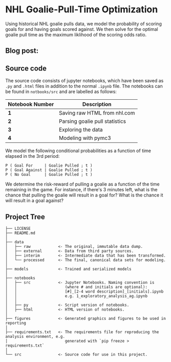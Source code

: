 # NHL Goalie-Pull-Time Optimization

Using historical NHL goalie pulls data, we model the probability of scoring goals for and having goals scored against. We then solve for the optimal goalie pull time as the maximum liklihood of the scoring odds ratio.

## Blog post: <TODO insert link> 

## Source code

The source code consists of jupyter notebooks, which have been saved as `.py` and `.html` files in addition to the normal `.ipynb` file. The notebooks can be found in `notbooks/src` and are labelled as follows:

Notebook Number | Description
--- | ---
**1** | Saving raw HTML from nhl.com
**2** | Parsing goalie pull statistics
**3** | Exploring the data
**4** | Modeling with pymc3

We model the following conditional probabilities as a function of time elapsed in the 3rd period:
```
P ( Goal For     | Goalie Pulled ; t )
P ( Goal Against | Goalie Pulled ; t )
P ( No Goal      | Goalie Pulled ; t )
```

We determine the risk-reward of pulling a goalie as a function of the time remaining in the game. For instance, if there's 3 minutes left, what is the chance that pulling the goalie will result in a goal for? What is the chance it will result in a goal against?

## Project Tree

```
├── LICENSE
├── README.md
│
├── data
│   ├── raw            <- The original, immutable data dump.
│   ├── external       <- Data from third party sources.
│   ├── interim        <- Intermediate data that has been transformed.
│   └── processed      <- The final, canonical data sets for modeling.
│
├── models             <- Trained and serialized models
│
├── notebooks
│   ├── src            <- Jupyter Notebooks. Naming convention is
│   │                     (where # and initials are optional):
│   │                     [#]_[2-4 word description]_[initials].ipynb
│   │                     e.g. 1_exploratory_analysis_ag.ipynb
│   │
│   ├── py             <- Script version of notebooks.
│   ├── html           <- HTML version of notebooks.
│
├── figures            <- Generated graphics and figures to be used in reporting
│
├── requirements.txt   <- The requirements file for reproducing the analysis environment, e.g.
│                         generated with `pip freeze > requirements.txt`
│
└── src                <- Source code for use in this project.
```



